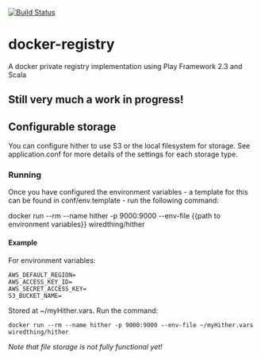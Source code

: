 [![Build Status](https://travis-ci.org/WiredThing/hither.svg?branch=master)](https://travis-ci.org/WiredThing/hither)

docker-registry
===============

A docker private registry implementation using Play Framework 2.3 and Scala


## Still very much a work in progress!

## Configurable storage

You can configure hither to use S3 or the local filesystem for storage. See application.conf for more details of
the settings for each storage type.

### Running

Once you have configured the environment variables - a template for this can be found in conf/env.template - run the following command:

docker run --rm --name hither -p 9000:9000 --env-file {{path to environment variables}} wiredthing/hither

#### Example

For environment variables: 

    AWS_DEFAULT_REGION=
    AWS_ACCESS_KEY_ID=
    AWS_SECRET_ACCESS_KEY=
    S3_BUCKET_NAME=


Stored at ~/myHither.vars. Run the command: 

    docker run --rm --name hither -p 9000:9000 --env-file ~/myHither.vars wiredthing/hither
    
*Note that file storage is not fully functional yet!*
